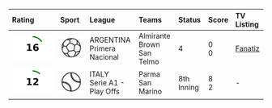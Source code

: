 | Rating                                                                                                                                 | Sport                                                                                                            | League                        | Teams                        | Status     | Score   | TV Listing                                               |
|:---------------------------------------------------------------------------------------------------------------------------------------|:-----------------------------------------------------------------------------------------------------------------|:------------------------------|:-----------------------------|:-----------|:--------|:---------------------------------------------------------|
| <img src="https://raw.githubusercontent.com/BlakeDuncan25/Donut-SVG-Ratings/bac4e4a278175106499642192132b1786a9aec38/16.svg" alt="16"> | <img src="https://raw.githubusercontent.com/BlakeDuncan25/Donut-SVG-Ratings/master/soccer.png" alt="Soccer">     | ARGENTINA<br>Primera Nacional | Almirante Brown<br>San Telmo | 4          | 0<br>0  | <a href="https://watch.fanatiz.com/channels">Fanatiz</a> |
| <img src="https://raw.githubusercontent.com/BlakeDuncan25/Donut-SVG-Ratings/bac4e4a278175106499642192132b1786a9aec38/12.svg" alt="12"> | <img src="https://raw.githubusercontent.com/BlakeDuncan25/Donut-SVG-Ratings/master/baseball.png" alt="Baseball"> | ITALY<br>Serie A1 - Play Offs | Parma<br>San Marino          | 8th Inning | 8<br>2  | -                                                        |